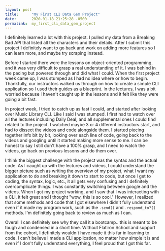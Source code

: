 ```yaml
---
layout: post
title:      "My First CLI Data Gem Project"
date:       2020-01-18 21:25:28 -0500
permalink:  my_first_cli_data_gem_project
---
```


I definitely learned a lot with this project. I pulled my data from a Breaking Bad API that listed all the characters and their details. After I submit this project I definitely want to go back and work on adding more features so I can learn more, and maybe try scraping instead.

Before I started there were the lessons on object-oriented programming, and it was very difficult to grasp a real understanding of it. I was behind in the pacing but powered through and did what I could. When the first project week came up, I was stumped as I had no idea where or how to begin. Thankfully, our instructors walked us through on how to create a simple CLI application so I used their guides as a blueprint. In the lectures, I was a bit worried because I haven't caught up in the lessons and it felt like they were going a bit fast. 

In project week, I tried to catch up as fast I could, and started after looking over Music Library CLI. Like I said I was stumped. I first had to watch over all the lectures including Daily Deal, and all supplemental ones I could find related to the project. I watched maybe 3 or 4 different instructors start, and had to dissect the videos and code alongside them. I started piecing together info bit by bit, looking over each line of code, going back to the videos and googling until it started making more sense to me. I can be honest to say I still don't have a 100% grasp, and I need to watch the videos, go back on previous lessons and do them over.

I think the biggest challenge with the project was the syntax and the actual code. As I caught up with the lectures and videos, I could understand the bigger picture such as writing the overview of my project, what I want my application to do and breaking it down to start to code, but once I get to coding, the syntax, logic, etc., it all gets very confusing and I definitely overcomplicate things. I was constantly switching between google and the videos. When I got my project working, and I saw that I was interacting with a CLI, it felt great and I thought "wow, this is so cool." However, I realized that some methods and code that I got elsewhere I didn't fully understand even if it made my program work, such as the  `.send()` and `.respond_to?()` methods. I'm definitely going back to review as much as I can. 

Overall I can definitely see why they call it a bootcamp.. this is meant to be tough and condensed in a short time. Without Flatiron School and support from the cohort, I definitely wouldn't have made it this far in learning to code. I can't believe I made a CLI application, no matter how simple it is and even if I don't fully understand everything, I feel proud that I got this far.
